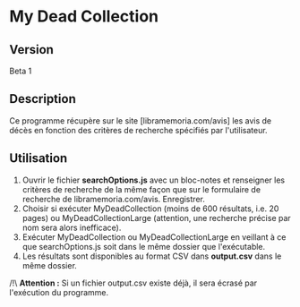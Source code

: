 # My Dead Collection

## Version
Beta 1
## Description
Ce programme récupère sur le site [libramemoria.com/avis] les avis de décès en fonction des critères de recherche spécifiés par l'utilisateur.
## Utilisation
1. Ouvrir le fichier **searchOptions.js** avec un bloc-notes et renseigner les critères de recherche de la même façon que sur le formulaire de recherche de libramemoria.com/avis. Enregistrer.
2. Choisir si exécuter MyDeadCollection (moins de 600 résultats, i.e. 20 pages) ou MyDeadCollectionLarge (attention, une recherche précise par nom sera alors inefficace).
3. Exécuter MyDeadCollection ou MyDeadCollectionLarge en veillant à ce que searchOptions.js soit dans le même dossier que l'exécutable.
4. Les résultats sont disponibles au format CSV dans **output.csv** dans le même dossier.

/!\ **Attention :** Si un fichier output.csv existe déjà, il sera écrasé par l'exécution du programme.